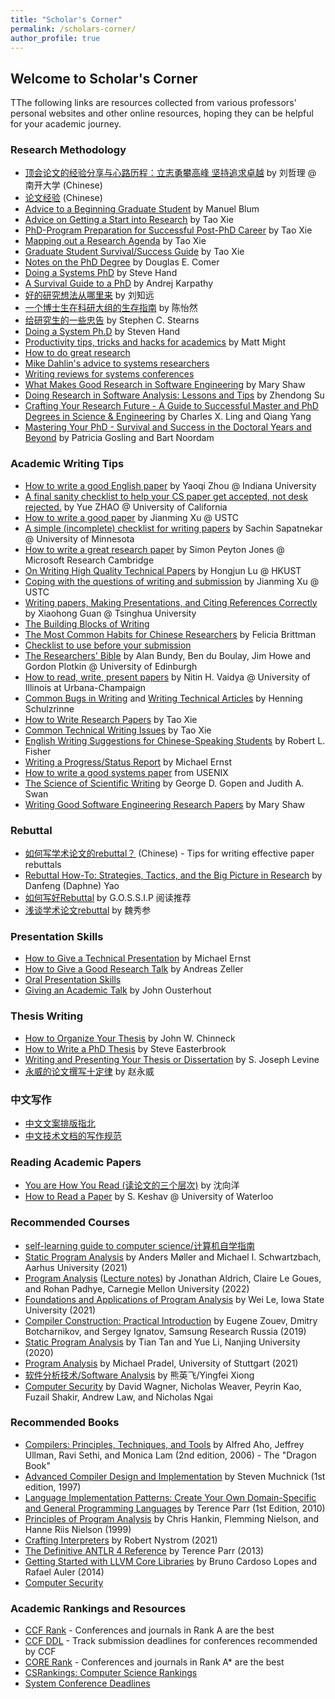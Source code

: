 ```yaml
---
title: "Scholar's Corner"
permalink: /scholars-corner/
author_profile: true
---
```


## Welcome to Scholar's Corner
TThe following links are resources collected from various professors' personal websites and other online resources, hoping they can be helpful for your academic journey.


### Research Methodology
- [顶会论文的经验分享与心路历程：立志勇攀高峰 坚持追求卓越](https://mp.weixin.qq.com/s/J0atxc05c3xFd_bXxejQpQ) by 刘哲理 @ 南开大学 (Chinese)
- [论文经验](https://mp.weixin.qq.com/mp/appmsgalbum?__biz=Mzk1NzgzMzAwNw==&action=getalbum&album_id=3928387734569713678&subscene=159&subscene=189&scenenote=https%3A%2F%2Fmp.weixin.qq.com%2Fs%3F__biz%3DMzk1NzgzMzAwNw%3D%3D%26mid%3D2247484340%26idx%3D1%26sn%3D198139b7032b30309823284acfafb0b9%26chksm%3Dc3d909f4f4ae80e2c254fc5d946b38d620c1a1fb7ea5c4d821015ee5f43ae18c08a73706ea18%26cur_album_id%3D3928387734569713678%26scene%3D189%23wechat_redirect&nolastread=1#wechat_redirect)  (Chinese)
- [Advice to a Beginning Graduate Student](http://www.cs.cmu.edu/~mblum/research/pdf/grad.html) by Manuel Blum
- [Advice on Getting a Start into Research](http://taoxie.cs.illinois.edu/adviceonresearch.html) by Tao Xie
- [PhD-Program Preparation for Successful Post-PhD Career](http://taoxie.cs.illinois.edu/advice/preparecareer.pdf) by Tao Xie
- [Mapping out a Research Agenda](http://taoxie.cs.illinois.edu/publications/researchagenda.pdf) by Tao Xie
- [Graduate Student Survival/Success Guide](http://taoxie.cs.illinois.edu/advice/gradstudentsurvival.pdf) by Tao Xie
- [Notes on the PhD Degree](https://www.cs.purdue.edu/homes/dec/essay.phd.html) by Douglas E. Comer
- [Doing a Systems PhD](https://wsdou.github.io/advice/doing%20a%20systems%20phd.pdf) by Steve Hand
- [A Survival Guide to a PhD](http://karpathy.github.io/2016/09/07/phd/) by Andrej Karpathy
- [好的研究想法从哪里来](https://zhuanlan.zhihu.com/p/93765082) by 刘知远
- [一个博士生在科研大组的生存指南](https://wsdou.github.io/advice/phd%20survival-chen.pdf) by 陈怡然
- [给研究生的一些忠告](https://wsdou.github.io/advice/modest%20advice.pdf) by Stephen C. Stearns
- [Doing a System Ph.D](https://www.cl.cam.ac.uk/research/srg/netos/eurosys11dw/keynote/StevenHand.pdf) by Steven Hand
- [Productivity tips, tricks and hacks for academics](https://matt.might.net/articles/productivity-tips-hints-hacks-tricks-for-grad-students-academics/) by Matt Might
- [How to do great research](https://greatresearch.org/blog/)
- [Mike Dahlin's advice to systems researchers](https://www.cs.utexas.edu/~dahlin/advice.html)
- [Writing reviews for systems conferences](https://people.inf.ethz.ch/troscoe/pubs/review-writing.pdf)
- [What Makes Good Research in Software Engineering](http://www-2.cs.cmu.edu/~Compose/ftp/shaw-fin-etaps.pdf) by Mary Shaw
- [Doing Research in Software Analysis: Lessons and Tips](https://wsdou.github.io/advice/research%20tips-su.pdf) by Zhendong Su
- [Crafting Your Research Future - A Guide to Successful Master and PhD Degrees in Science & Engineering](http://ieeexplore.ieee.org/xpl/articleDetails.jsp?tp=&arnumber=6813064&) by Charles X. Ling and Qiang Yang
- [Mastering Your PhD - Survival and Success in the Doctoral Years and Beyond](http://www.springer.com/us/book/9783642158469) by Patricia Gosling and Bart Noordam

### Academic Writing Tips
- [How to write a good English paper](https://kdelab.ustc.edu.cn/~jpq/writing/yaoqi.pdf) by Yaoqi Zhou @ Indiana University
- [A final sanity checklist to help your CS paper get accepted, not desk rejected.](https://github.com/yzhao062/cs-paper-checklist) by Yue ZHAO @ University of California
- [How to write a good paper](https://kdelab.ustc.edu.cn/~jpq/writing/How%20to%20write%20a%20good%20paper.pdf) by Jianming Xu @ USTC
- [A simple (incomplete) checklist for writing papers](http://www.ece.umn.edu/users/sachin/misc/writing.html) by Sachin Sapatnekar @ University of Minnesota
- [How to write a great research paper](https://kdelab.ustc.edu.cn/~jpq/writing/how%20to%20write%20a%20great%20research%20paper-by%20Simon%20Peyton%20Jones.ppt) by Simon Peyton Jones @ Microsoft Research Cambridge
- [On Writing High Quality Technical Papers](https://kdelab.ustc.edu.cn/~jpq/writing/HongjunLu.ppt) by Hongjun Lu @ HKUST
- [Coping with the questions of writing and submission](https://kdelab.ustc.edu.cn/~jpq/JianmingXu.pdf) by Jianming Xu @ USTC
- [Writing papers, Making Presentations, and Citing References Correctly](https://kdelab.ustc.edu.cn/~jpq/writing/write%20English.pdf) by Xiaohong Guan @ Tsinghua University
- [The Building Blocks of Writing](https://kdelab.ustc.edu.cn/~jpq/writing/Word%20Choice.ppt)
- [The Most Common Habits for Chinese Researchers](https://kdelab.ustc.edu.cn/~jpq/writing/The%20Most%20Common%20Habits.pdf) by Felicia Brittman
- [Checklist to use before your submission](https://kdelab.ustc.edu.cn/~jpq/writing/checklist.pdf)
- [The Researchers' Bible](https://kdelab.ustc.edu.cn/~jpq/writing/The%20Researchers%20Bible.pdf) by Alan Bundy, Ben du Boulay, Jim Howe and Gordon Plotkin @ University of Edinburgh
- [How to read, write, present papers](https://kdelab.ustc.edu.cn/~jpq/writing/How%20to%20read%20write%20and%20present%20paper.%20by%20Nitin%20H.%20Vaidya%20UIUC.ppt) by Nitin H. Vaidya @ University of Illinois at Urbana-Champaign
- [Common Bugs in Writing](http://www.cs.columbia.edu/~hgs/etc/writing-bugs.html) and [Writing Technical Articles](http://www.cs.columbia.edu/~hgs/etc/writing-style.html) by Henning Schulzrinne
- [How to Write Research Papers](http://taoxie.cs.illinois.edu/publications/writepapers.pdf) by Tao Xie
- [Common Technical Writing Issues](http://taoxie.cs.illinois.edu/publications/writeissues.pdf) by Tao Xie
- [English Writing Suggestions for Chinese-Speaking Students](http://bethune.yorku.ca/files/2012/10/WritingForChinese2012.pdf) by Robert L. Fisher
- [Writing a Progress/Status Report](https://homes.cs.washington.edu/~mernst/advice/progress-report.html) by Michael Ernst
- [How to write a good systems paper](https://www.usenix.org/legacy/event/samples/submit/advice.html) from USENIX
- [The Science of Scientific Writing](https://www.usenix.org/sites/default/files/gopen_and_swan_science_of_scientific_writing.pdf) by George D. Gopen and Judith A. Swan
- [Writing Good Software Engineering Research Papers](http://www-2.cs.cmu.edu/~Compose/shaw-icse03.pdf) by Mary Shaw

### Rebuttal
- [如何写学术论文的rebuttal？](https://mp.weixin.qq.com/s/8apGESDEEv3nPeOA3KvhQQ) (Chinese) - Tips for writing effective paper rebuttals
- [Rebuttal How-To: Strategies, Tactics, and the Big Picture in Research](https://cacm.acm.org/opinion/rebuttal-how-to-strategies-tactics-and-the-big-picture-in-research/)  by Danfeng (Daphne) Yao
- [如何写好Rebuttal](https://mp.weixin.qq.com/s/a7Y6wQVVrZxp3KowH-CRzw) by G.O.S.S.I.P 阅读推荐
- [浅谈学术论文rebuttal](https://mp.weixin.qq.com/s/gfvihSRMlFM5tIqJbJSiZw) by 魏秀参




### Presentation Skills
- [How to Give a Technical Presentation](https://homes.cs.washington.edu/~mernst/advice/giving-talk.html) by Michael Ernst
- [How to Give a Good Research Talk](https://www.st.cs.uni-saarland.de/zeller/GoodTalk.pdf) by Andreas Zeller
- [Oral Presentation Skills](http://taoxie.cs.illinois.edu/publications/oral_presentation_skills.pdf)
- [Giving an Academic Talk](https://people.eecs.berkeley.edu/~jrs/speaking.html) by John Ousterhout

### Thesis Writing
- [How to Organize Your Thesis](http://www.sce.carleton.ca/faculty/chinneck/thesis.html) by John W. Chinneck
- [How to Write a PhD Thesis](http://www.cs.toronto.edu/~sme/presentations/thesiswriting.pdf) by Steve Easterbrook
- [Writing and Presenting Your Thesis or Dissertation](http://www.learnerassociates.net/dissthes/) by S. Joseph Levine
- [永威的论文撰写十定律](https://yongwei.site/zh/yongweis-ten-rules-of-paper-writing/) by 赵永威

### 中文写作
- [中文文案排版指北](https://github.com/sparanoid/chinese-copywriting-guidelines)
- [中文技术文档的写作规范](https://www.ruanyifeng.com/blog/2016/10/document_style_guide.html)

### Reading Academic Papers
- [You are How You Read (读论文的三个层次)](https://wsdou.github.io/advice/how%20to%20read-shum.pdf) by 沈向洋
- [How to Read a Paper](http://svr-sk818-web.cl.cam.ac.uk/keshav/papers/07/paper-reading.pdf) by S. Keshav @ University of Waterloo

### Recommended Courses 
- [self-learning guide to computer science/计算机自学指南](https://csdiy.wiki/en/)
- [Static Program Analysis](https://cs.au.dk/~amoeller/spa/) by Anders Møller and Michael I. Schwartzbach, Aarhus University (2021)
- [Program Analysis](https://cmu-program-analysis.github.io/2022/index.html) ([Lecture notes](https://github.com/CMU-program-analysis/CMU-program-analysis.github.io/blob/master/2022/resources/program-analysis.pdf)) by Jonathan Aldrich, Claire Le Goues, and Rohan Padhye, Carnegie Mellon University (2022)
- [Foundations and Applications of Program Analysis](https://github.com/wei-le/programanalysiscourse) by Wei Le, Iowa State University (2021)
- [Compiler Construction: Practical Introduction](https://github.com/andrewt0301/CrashCourse/tree/master/Samsung%20Compiler%20BootCamp/Slides) by Eugene Zouev, Dmitry Botcharnikov, and Sergey Ignatov, Samsung Research Russia (2019)
- [Static Program Analysis](https://tai-e.pascal-lab.net/lectures.html) by Tian Tan and Yue Li, Nanjing University (2020)
- [Program Analysis](https://software-lab.org/teaching/winter2021/pa/) by Michael Pradel, University of Stuttgart (2021)
- [软件分析技术/Software Analysis](https://xiongyingfei.github.io/index_cn.html) by 熊英飞/Yingfei Xiong
- [Computer Security](https://textbook.cs161.org/) by David Wagner, Nicholas Weaver, Peyrin Kao, Fuzail Shakir, Andrew Law, and Nicholas Ngai

 
### Recommended Books
- [Compilers: Principles, Techniques, and Tools](https://www.amazon.com/Compilers-Principles-Techniques-Tools-2nd/dp/0321486811) by Alfred Aho, Jeffrey Ullman, Ravi Sethi, and Monica Lam (2nd edition, 2006) - The "Dragon Book"
- [Advanced Compiler Design and Implementation](https://www.amazon.com/Advanced-Compiler-Design-Implementation-Muchnick/dp/1558603204) by Steven Muchnick (1st edition, 1997)
- [Language Implementation Patterns: Create Your Own Domain-Specific and General Programming Languages](https://www.amazon.com/Language-Implementation-Patterns-Domain-Specific-Programming/dp/193435645X) by Terence Parr (1st Edition, 2010)
- [Principles of Program Analysis](https://www.amazon.com/Principles-Program-Analysis-Flemming-Nielson/dp/3540654100) by Chris Hankin, Flemming Nielson, and Hanne Riis Nielson (1999)
- [Crafting Interpreters](https://www.amazon.com/Crafting-Interpreters-Robert-Nystrom/dp/0990582930) by Robert Nystrom (2021)
- [The Definitive ANTLR 4 Reference](https://pragprog.com/titles/tpantlr2/the-definitive-antlr-4-reference/) by Terence Parr (2013)
- [Getting Started with LLVM Core Libraries](https://www.amazon.com/Getting-Started-LLVM-Core-Libraries/dp/1782166920) by Bruno Cardoso Lopes and Rafael Auler (2014)
- [Computer Security](https://textbook.cs161.org/textbook_full.pdf)

### Academic Rankings and Resources
- [CCF Rank](https://www.ccf.org.cn/Academic_Evaluation/By_category/) - Conferences and journals in Rank A are the best
- [CCF DDL](https://ccfddl.com/) - Track submission deadlines for conferences recommended by CCF
- [CORE Rank](http://www.core.edu.au/conference-portal) - Conferences and journals in Rank A* are the best
- [CSRankings: Computer Science Rankings](http://csrankings.org/)
- [System Conference Deadlines](http://www.cs.technion.ac.il/~dan/index_sysvenues_deadline.html)
